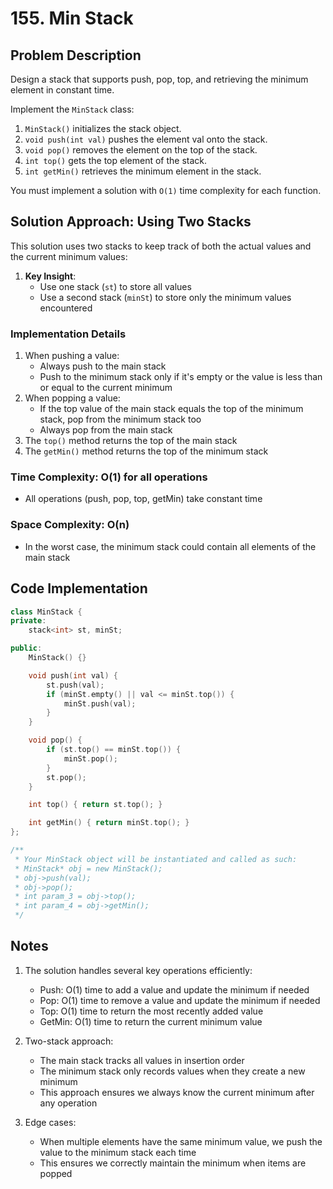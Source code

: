 # 155. Min Stack

## Problem Description

Design a stack that supports push, pop, top, and retrieving the minimum element in constant time.

Implement the `MinStack` class:

1. `MinStack()` initializes the stack object.
2. `void push(int val)` pushes the element val onto the stack.
3. `void pop()` removes the element on the top of the stack.
4. `int top()` gets the top element of the stack.
5. `int getMin()` retrieves the minimum element in the stack.

You must implement a solution with `O(1)` time complexity for each function.

## Solution Approach: Using Two Stacks

This solution uses two stacks to keep track of both the actual values and the current minimum values:

1. **Key Insight**:
   - Use one stack (`st`) to store all values
   - Use a second stack (`minSt`) to store only the minimum values encountered

### Implementation Details

1. When pushing a value:
   - Always push to the main stack
   - Push to the minimum stack only if it's empty or the value is less than or equal to the current minimum
2. When popping a value:
   - If the top value of the main stack equals the top of the minimum stack, pop from the minimum stack too
   - Always pop from the main stack
3. The `top()` method returns the top of the main stack
4. The `getMin()` method returns the top of the minimum stack

### Time Complexity: **O(1)** for all operations

- All operations (push, pop, top, getMin) take constant time

### Space Complexity: **O(n)**

- In the worst case, the minimum stack could contain all elements of the main stack

## Code Implementation

```cpp
class MinStack {
private:
    stack<int> st, minSt;

public:
    MinStack() {}

    void push(int val) {
        st.push(val);
        if (minSt.empty() || val <= minSt.top()) {
            minSt.push(val);
        }
    }

    void pop() {
        if (st.top() == minSt.top()) {
            minSt.pop();
        }
        st.pop();
    }

    int top() { return st.top(); }

    int getMin() { return minSt.top(); }
};

/**
 * Your MinStack object will be instantiated and called as such:
 * MinStack* obj = new MinStack();
 * obj->push(val);
 * obj->pop();
 * int param_3 = obj->top();
 * int param_4 = obj->getMin();
 */
```

## Notes

1. The solution handles several key operations efficiently:

   - Push: O(1) time to add a value and update the minimum if needed
   - Pop: O(1) time to remove a value and update the minimum if needed
   - Top: O(1) time to return the most recently added value
   - GetMin: O(1) time to return the current minimum value

2. Two-stack approach:

   - The main stack tracks all values in insertion order
   - The minimum stack only records values when they create a new minimum
   - This approach ensures we always know the current minimum after any operation

3. Edge cases:
   - When multiple elements have the same minimum value, we push the value to the minimum stack each time
   - This ensures we correctly maintain the minimum when items are popped
